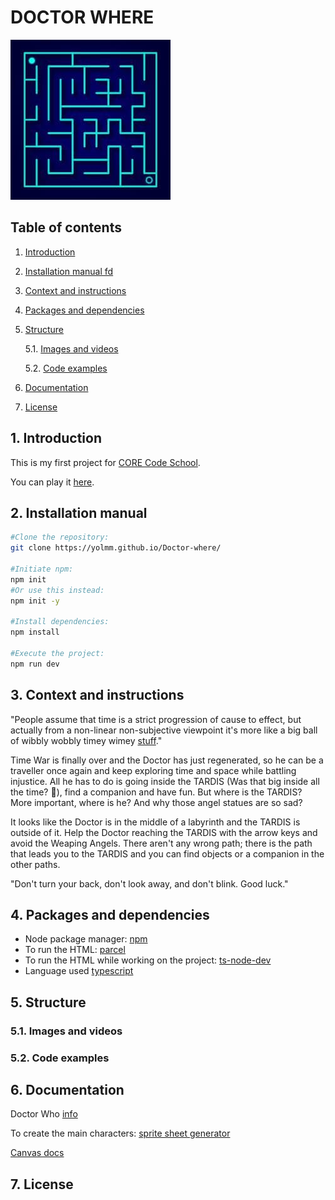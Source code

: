 # DOCTOR WHERE

![alt text](public/img/maze.jpg)

##  <a name='Tableofcontents'></a>Table of contents

<!-- vscode-markdown-toc -->
 1. [ Introduction](#Introduction)
 2. [ Installation manual fd](#Installationmanualfd)
 3. [ Context and instructions](#Contextandinstructions)
 4. [ Packages and dependencies](#Packagesanddependencies)
 5. [ Structure](#Structure)

	 5.1. [Images and videos](#Imagesandvideos)

	 5.2. [Code examples](#Codeexamples)
 6. [ Documentation](#Documentation)
 7. [ License](#License)

<!-- vscode-markdown-toc-config
	numbering=true
	autoSave=true
	/vscode-markdown-toc-config -->
<!-- /vscode-markdown-toc -->


##  1. <a name='Introduction'></a> Introduction

This is my first project for [CORE Code School](https://www.corecode.school/).

You can play it [here](https://yolmm.github.io/Doctor-where/).

##  2. <a name='Installationmanualfd'></a> Installation manual

```bash
#Clone the repository:
git clone https://yolmm.github.io/Doctor-where/

#Initiate npm:
npm init
#Or use this instead:
npm init -y

#Install dependencies:
npm install

#Execute the project:
npm run dev
```

##  3. <a name='Contextandinstructions'></a> Context and instructions

"People assume that time is a strict progression of cause to effect, but actually from a non-linear non-subjective viewpoint it's more like a big ball of wibbly wobbly timey wimey [stuff](https://youtu.be/cwdbLu_x0gY)."

Time War is finally over and the Doctor has just regenerated, so he can be a traveller once again and keep exploring time and space while battling injustice. All he has to do is going inside the TARDIS (Was that big inside all the time? 🤔), find a companion and have fun. But where is the TARDIS? More important, where is he? And why those angel statues are so sad?

It looks like the Doctor is in the middle of a labyrinth and the TARDIS is outside of it. Help the Doctor reaching the TARDIS with the arrow keys and avoid the Weaping Angels. There aren't any wrong path; there is the path that leads you to the TARDIS and you can find objects or a companion in the other paths.

"Don't turn your back, don't look away, and don't blink. Good luck."

##  4. <a name='Packagesanddependencies'></a> Packages and dependencies

- Node package manager: [npm](https://www.npmjs.com/)
- To run the HTML: [parcel](https://www.npmjs.com/package/parcel)
- To run the HTML while working on the project: [ts-node-dev](https://www.npmjs.com/package/ts-node-dev)
- Language used [typescript](https://www.npmjs.com/package/typescript)

##  5. <a name='Structure'></a> Structure

###  5.1. <a name='Imagesandvideos'></a>Images and videos

###  5.2. <a name='Codeexamples'></a>Code examples

##  6. <a name='Documentation'></a> Documentation

Doctor Who [info](https://en.wikipedia.org/wiki/Doctor_Who)

To create the main characters: [sprite sheet generator](https://sanderfrenken.github.io/Universal-LPC-Spritesheet-Character-Generator/#?body=Humanlike_white)

[Canvas docs](https://developer.mozilla.org/es/docs/Web/API/CanvasRenderingContext2D)

##  7. <a name='License'></a> License